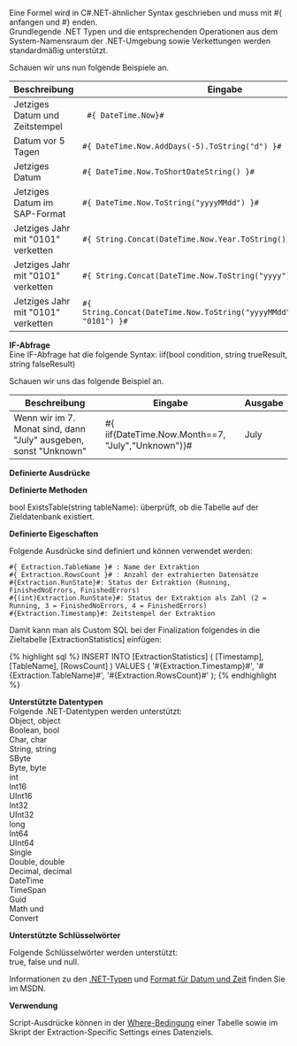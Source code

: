 
Eine Formel wird in C#.NET-ähnlicher Syntax geschrieben und muss mit #{ anfangen und #} enden.<br>
Grundlegende .NET Typen und die entsprechenden Operationen aus dem System-Namensraum der .NET-Umgebung sowie Verkettungen werden standardmäßig unterstützt. 

Schauen wir uns nun folgende Beispiele an.

| Beschreibung                           | Eingabe                                                                         | Ausgabe              |
|---------------------------------------|-------------------------------------------------------------------------------|---------------------|
| Jetziges Datum und Zeitstempel            |``` #{ DateTime.Now}#```                                                             | 23.07.2013 10:17:37 |
| Datum vor 5 Tagen                       | ```#{ DateTime.Now.AddDays(-5).ToString("d") }#```                                 | 18.07.2013          |
| Jetziges Datum                          | ```#{ DateTime.Now.ToShortDateString() }#```                                        | 23.07.2013          |
| Jetziges Datum im SAP-Format            | ```#{ DateTime.Now.ToString("yyyyMMdd") }#```                                       | 20130723            |
| Jetziges Jahr mit "0101" verketten | ```#{ String.Concat(DateTime.Now.Year.ToString(), "0101") }#```                     | 20130101            |
| Jetziges Jahr mit "0101" verketten | ```#{ String.Concat(DateTime.Now.ToString("yyyy"), "0101") }#```                    | 20130101            |
| Jetziges Jahr mit "0101" verketten | ```#{ String.Concat(DateTime.Now.ToString("yyyyMMdd").Substring(0,4), "0101") }#``` | 20130101            |

**IF-Abfrage**<br>
Eine IF-Abfrage hat die folgende Syntax: iif(bool condition, string trueResult, string falseResult)  

Schauen wir uns das folgende Beispiel an.

| Beschreibung                                                        | Eingabe                                             | Ausgabe |
|--------------------------------------------------------------------|---------------------------------------------------|--------|
| Wenn wir im 7. Monat sind, dann "July" ausgeben, sonst "Unknown"  | #{ iif(DateTime.Now.Month==7, "July","Unknown")}# | July   |

**Definierte Ausdrücke**

**Definierte Methoden**

bool ExistsTable(string tableName): überprüft, ob die Tabelle auf der Zieldatenbank existiert.


**Definierte Eigeschaften** 

Folgende Ausdrücke sind definiert und können verwendet werden: 

```
#{ Extraction.TableName }# : Name der Extraktion 
#{ Extraction.RowsCount }# : Anzahl der extrahierten Datensätze
#{Extraction.RunState}#: Status der Extraktion (Running, FinishedNoErrors, FinishedErrors)
#{(int)Extraction.RunState}#: Status der Extraktion als Zahl (2 = Running, 3 = FinishedNoErrors, 4 = FinishedErrors)
#{Extraction.Timestamp}#: Zeitstempel der Extraktion
```

Damit kann man als Custom SQL bei der Finalization folgendes in die Zieltabelle [ExtractionStatistics] einfügen: 

{% highlight sql %}
INSERT INTO [ExtractionStatistics]
(
     [Timestamp], 
     [TableName], 
     [RowsCount]
)
VALUES
(
     '#{Extraction.Timestamp}#', 
     '#{Extraction.TableName}#', 
     '#{Extraction.RowsCount}#'
);
{% endhighlight %}


**Unterstützte Datentypen**<br>
Folgende .NET-Datentypen werden unterstützt:<br>
Object, object<br>
Boolean, bool<br>
Char, char<br>
String, string<br>
SByte<br>
Byte, byte<br>
int<br>
Int16<br>
UInt16<br>
Int32<br>
UInt32<br>
long<br>
Int64<br>
UInt64<br>
Single<br>
Double, double<br>
Decimal, decimal<br>
DateTime<br>
TimeSpan<br>
Guid<br>
Math und<br> 
Convert<br>

**Unterstützte Schlüsselwörter**

Folgende Schlüsselwörter werden unterstützt: <br>
true, false und null.

Informationen zu den [.NET-Typen](https://docs.microsoft.com/de-de/dotnet/api/system?redirectedfrom=MSDN&view=netframework-4.7.2) und [Format für Datum und Zeit](https://docs.microsoft.com/de-de/dotnet/standard/base-types/custom-date-and-time-format-strings) finden Sie im MSDN.


**Verwendung** 

Script-Ausdrücke können in der [Where-Bedingung](../erste-schritte-mit-xtract-table/where-bedingung) einer Tabelle sowie im Skript der Extraction-Specific Settings eines Datenziels.  
